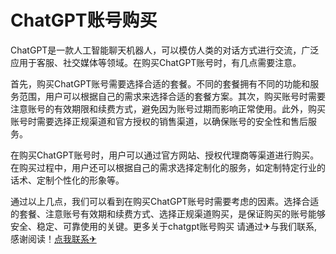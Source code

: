 # ChatGPT账号购买

ChatGPT是一款人工智能聊天机器人，可以模仿人类的对话方式进行交流，广泛应用于客服、社交媒体等领域。在购买ChatGPT账号时，有几点需要注意。

首先，购买ChatGPT账号需要选择合适的套餐。不同的套餐拥有不同的功能和服务范围，用户可以根据自己的需求来选择合适的套餐方案。其次，购买账号时需要注意账号的有效期限和续费方式，避免因为账号过期而影响正常使用。此外，购买账号时需要选择正规渠道和官方授权的销售渠道，以确保账号的安全性和售后服务。

在购买ChatGPT账号时，用户可以通过官方网站、授权代理商等渠道进行购买。在购买过程中，用户还可以根据自己的需求选择定制化的服务，如定制特定行业的话术、定制个性化的形象等。

通过以上几点，我们可以看到在购买ChatGPT账号时需要考虑的因素。选择合适的套餐、注意账号有效期和续费方式、选择正规渠道购买，是保证购买的账号能够安全、稳定、可靠使用的关键。更多关于chatgpt账号购买 请通过✈与我们联系,感谢阅读！[点我联系✈](https://faq.G208.com)